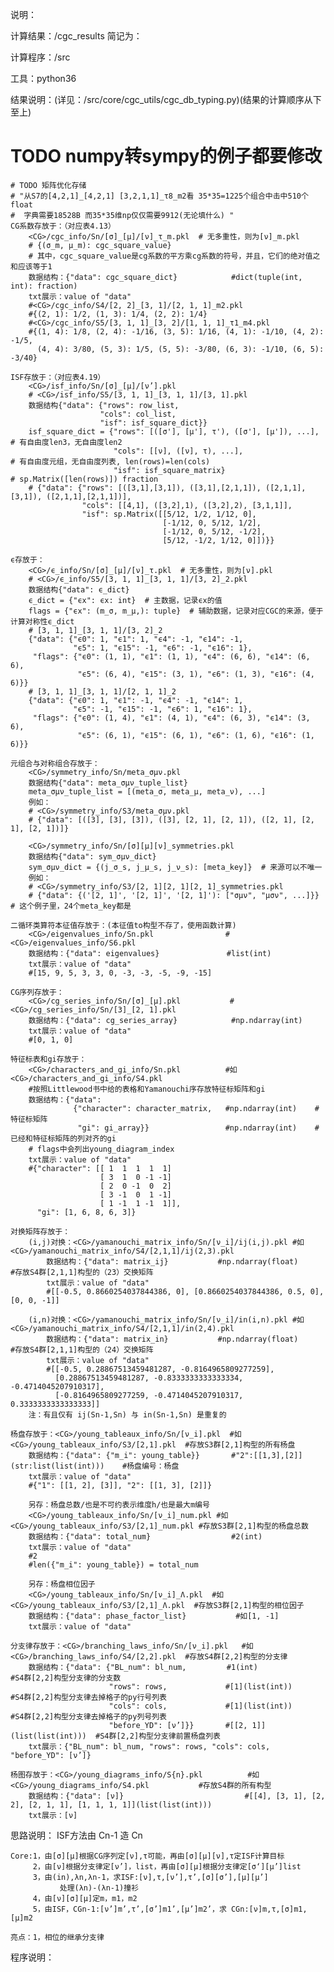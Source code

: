 说明：

计算结果：<top>/cgc_results  简记为：<CG>

计算程序：<top>/src

工具：python36

结果说明：(详见：<top>/src/core/cgc_utils/cgc_db_typing.py)(结果的计算顺序从下至上)
# TODO numpy转sympy的例子都要修改

    # TODO 矩阵优化存储
    # "从S7的[4,2,1]_[4,2,1] [3,2,1,1]_τ8_m2看 35*35=1225个组合中击中510个float
    #  字典需要18528B 而35*35维np仅仅需要9912(无论填什么) "
    CG系数存放于：（对应表4.13）
        <CG>/cgc_info/Sn/[σ]_[μ]/[ν]_τ_m.pkl  # 无多重性，则为[ν]_m.pkl
        # {(σ_m, μ_m): cgc_square_value}
        # 其中，cgc_square_value是cg系数的平方乘cg系数的符号，并且，它们的绝对值之和应该等于1
        数据结构：{"data": cgc_square_dict}            #dict(tuple(int, int): fraction)
        txt展示：value of "data"
        #<CG>/cgc_info/S4/[2, 2]_[3, 1]/[2, 1, 1]_m2.pkl
        #{(2, 1): 1/2, (1, 3): 1/4, (2, 2): 1/4}
        #<CG>/cgc_info/S5/[3, 1, 1]_[3, 2]/[1, 1, 1]_τ1_m4.pkl
        #{(1, 4): 1/8, (2, 4): -1/16, (3, 5): 1/16, (4, 1): -1/10, (4, 2): -1/5,
          (4, 4): 3/80, (5, 3): 1/5, (5, 5): -3/80, (6, 3): -1/10, (6, 5): -3/40}

    ISF存放于：（对应表4.19）
        <CG>/isf_info/Sn/[σ]_[μ]/[ν’].pkl
        # <CG>/isf_info/S5/[3, 1, 1]_[3, 1, 1]/[3, 1].pkl
        数据结构{"data": {"rows": row_list,
                        "cols": col_list,
                        "isf": isf_square_dict}}
        isf_square_dict = {"rows": [([σ'], [μ'], τ'), ([σ'], [μ']), ...],  # 有自由度len3，无自由度len2
                           "cols": [[ν], ([ν], τ), ...],                   # 有自由度元组，无自由度列表, len(rows)=len(cols)
                           "isf": isf_square_matrix}                       # sp.Matrix([len(rows)]) fraction
        # {"data": {"rows": [([3,1],[3,1]), ([3,1],[2,1,1]), ([2,1,1],[3,1]), ([2,1,1],[2,1,1])],
                    "cols": [[4,1], ([3,2],1), ([3,2],2), [3,1,1]],
                    "isf": sp.Matrix([[5/12, 1/2, 1/12, 0],
                                      [-1/12, 0, 5/12, 1/2],
                                      [-1/12, 0, 5/12, -1/2],
                                      [5/12, -1/2, 1/12, 0]])}}

    ϵ存放于：
        <CG>/ϵ_info/Sn/[σ]_[μ]/[ν]_τ.pkl  # 无多重性，则为[ν].pkl
        # <CG>/ϵ_info/S5/[3, 1, 1]_[3, 1, 1]/[3, 2]_2.pkl
        数据结构{"data": ϵ_dict}
        ϵ_dict = {"ϵx": ϵx: int}  # 主数据，记录ϵx的值
        flags = {"ϵx": (m_σ, m_μ,): tuple}  # 辅助数据，记录对应CGC的来源，便于计算对称性ϵ_dict
        # [3, 1, 1]_[3, 1, 1]/[3, 2]_2
        {"data": {"ϵ0": 1, "ϵ1": 1, "ϵ4": -1, "ϵ14": -1,
                  "ϵ5": 1, "ϵ15": -1, "ϵ6": -1, "ϵ16": 1},
         "flags": {"ϵ0": (1, 1), "ϵ1": (1, 1), "ϵ4": (6, 6), "ϵ14": (6, 6),
                   "ϵ5": (6, 4), "ϵ15": (3, 1), "ϵ6": (1, 3), "ϵ16": (4, 6)}}
        # [3, 1, 1]_[3, 1, 1]/[2, 1, 1]_2
        {"data": {"ϵ0": 1, "ϵ1": -1, "ϵ4": -1, "ϵ14": 1,
                  "ϵ5": -1, "ϵ15": -1, "ϵ6": 1, "ϵ16": 1},
         "flags": {"ϵ0": (1, 4), "ϵ1": (4, 1), "ϵ4": (6, 3), "ϵ14": (3, 6),
                   "ϵ5": (6, 1), "ϵ15": (6, 1), "ϵ6": (1, 6), "ϵ16": (1, 6)}}

    元组合与对称组合存放于：
        <CG>/symmetry_info/Sn/meta_σμν.pkl
        数据结构{"data": meta_σμν_tuple_list}
        meta_σμν_tuple_list = [(meta_σ, meta_μ, meta_ν), ...]
        例如：
        # <CG>/symmetry_info/S3/meta_σμν.pkl
        # {"data": [([3], [3], [3]), ([3], [2, 1], [2, 1]), ([2, 1], [2, 1], [2, 1])]}

        <CG>/symmetry_info/Sn/[σ][μ][ν]_symmetries.pkl
        数据结构{"data": sym_σμν_dict}
        sym_σμν_dict = {(j_σ_s, j_μ_s, j_ν_s): [meta_key]}  # 来源可以不唯一
        例如：
        # <CG>/symmetry_info/S3/[2, 1][2, 1][2, 1]_symmetries.pkl
        # {"data": {('[2, 1]', '[2, 1]', '[2, 1]'): ["σμν", "μσν", ...]}}  # 这个例子里，24个meta_key都是

    二循环类算符本征值存放于：(本征值to构型不存了，使用函数计算)
        <CG>/eigenvalues_info/Sn.pkl                #<CG>/eigenvalues_info/S6.pkl
        数据结构：{"data": eigenvalues}               #list(int)
        txt展示：value of "data"
        #[15, 9, 5, 3, 3, 0, -3, -3, -5, -9, -15]

    CG序列存放于：
        <CG>/cg_series_info/Sn/[σ]_[μ].pkl           #<CG>/cg_series_info/Sn/[3]_[2, 1].pkl
        数据结构：{"data": cg_series_array}            #np.ndarray(int)
        txt展示：value of "data"
        #[0, 1, 0]

    特征标表和gi存放于：
        <CG>/characters_and_gi_info/Sn.pkl          #如<CG>/characters_and_gi_info/S4.pkl
        #按照Littlewood书中给的表格和Yamanouchi序存放特征标矩阵和gi
        数据结构：{"data":
                  {"character": character_matrix,   #np.ndarray(int)    #特征标矩阵
                   "gi": gi_array}}                 #np.ndarray(int)    #已经和特征标矩阵的列对齐的gi
        # flags中会列出young_diagram_index
        txt展示：value of "data"
        #{"character": [[ 1  1  1  1  1]
                        [ 3  1  0 -1 -1]
                        [ 2  0 -1  0  2]
                        [ 3 -1  0  1 -1]
                        [ 1 -1  1 -1  1]],
          "gi": [1, 6, 8, 6, 3]}

    对换矩阵存放于：
        (i,j)对换：<CG>/yamanouchi_matrix_info/Sn/[ν_i]/ij(i,j).pkl #如<CG>/yamanouchi_matrix_info/S4/[2,1,1]/ij(2,3).pkl
            数据结构：{"data": matrix_ij}           #np.ndarray(float)                  #存放S4群[2,1,1]构型的（23）交换矩阵
            txt展示：value of "data"
            #[[-0.5, 0.8660254037844386, 0], [0.8660254037844386, 0.5, 0], [0, 0, -1]]

        (i,n)对换：<CG>/yamanouchi_matrix_info/Sn/[ν_i]/in(i,n).pkl #如<CG>/yamanouchi_matrix_info/S4/[2,1,1]/in(2,4).pkl
            数据结构：{"data": matrix_in}           #np.ndarray(float)                  #存放S4群[2,1,1]构型的（24）交换矩阵
            txt展示：value of "data"
            #[[-0.5, 0.28867513459481287, -0.8164965809277259],
              [0.28867513459481287, -0.8333333333333334, -0.4714045207910317],
              [-0.8164965809277259, -0.4714045207910317, 0.3333333333333333]]
        注：有且仅有 ij(Sn-1,Sn) 与 in(Sn-1,Sn) 是重复的

    杨盘存放于：<CG>/young_tableaux_info/Sn/[ν_i].pkl  #如<CG>/young_tableaux_info/S3/[2,1].pkl  #存放S3群[2,1]构型的所有杨盘
        数据结构：{"data": {"m_i": young_table}}       #"2":[[1,3],[2]](str:list(list(int)))    #杨盘编号：杨盘
        txt展示：value of "data"
        #{"1": [[1, 2], [3]], "2": [[1, 3], [2]]}

        另存：杨盘总数/也是不可约表示维度h/也是最大m编号
        <CG>/young_tableaux_info/Sn/[ν_i]_num.pkl #如<CG>/young_tableaux_info/S3/[2,1]_num.pkl #存放S3群[2,1]构型的杨盘总数
        数据结构：{"data": total_num}                  #2(int)
        txt展示：value of "data"
        #2
        #len({"m_i": young_table}) = total_num

        另存：杨盘相位因子
        <CG>/young_tableaux_info/Sn/[ν_i]_Λ.pkl  #如<CG>/young_tableaux_info/S3/[2,1]_Λ.pkl  #存放S3群[2,1]构型的相位因子
        数据结构：{"data": phase_factor_list}           #如[1, -1]
        txt展示：value of "data"

    分支律存放于：<CG>/branching_laws_info/Sn/[ν_i].pkl   #如<CG>/branching_laws_info/S4/[2,2].pkl  #存放S4群[2,2]构型的分支律
        数据结构：{"data": {"BL_num": bl_num,         #1(int)                     #S4群[2,2]构型分支律的分支数
                          "rows": rows,             #[1](list(int))             #S4群[2,2]构型分支律去掉格子的py行号列表
                          "cols": cols,             #[1](list(int))             #S4群[2,2]构型分支律去掉格子的py列号列表
                          "before_YD": [ν’]}}       #[[2, 1]](list(list(int)))  #S4群[2,2]构型分支律前置杨盘列表
        txt展示：{"BL_num": bl_num, "rows": rows, "cols": cols, "before_YD": [ν’]}

    杨图存放于：<CG>/young_diagrams_info/S{n}.pkl          #如<CG>/young_diagrams_info/S4.pkl           #存放S4群的所有构型
        数据结构：{"data": [ν]}                           #[[4], [3, 1], [2, 2], [2, 1, 1], [1, 1, 1, 1]](list(list(int)))
        txt展示：[ν]


思路说明：
    ISF方法由 Cn-1 造 Cn

    Core:1，由[σ][μ]根据CG序列定[ν],τ可能，再由[σ][μ][ν],τ定ISF计算目标
         2，由[ν]根据分支律定[ν’]，list，再由[σ][μ]根据分支律定[σ‘][μ’]list
         3，由(in),λn,λn-1，求ISF:[ν],τ,[ν’],τ’,[σ][σ’],[μ][μ’]
               处理(λn)-(λn-1)撞衫
         4，由[ν][σ][μ]定m，m1，m2
         5，由ISF，CGn-1:[ν’]m’,τ’,[σ’]m1’,[μ’]m2’，求 CGn:[ν]m,τ,[σ]m1,[μ]m2

    亮点：1，相位的继承分支律

程序说明：

